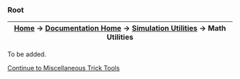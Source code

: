 ### Root

| [Home](/trick) → [Documentation Home](../Documentation-Home) → [Simulation Utilities](Simulation-Utilities) → Math Utilities |
|------------------------------------------------------------------|

To be added.

[Continue to Miscellaneous Trick Tools](../miscellaneous_trick_tools/Miscellaneous-Trick-Tools)

